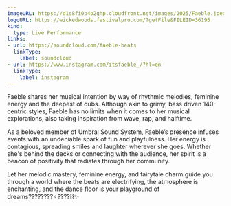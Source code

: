 ```yaml
---
imageURL: https://d1s8fi0p4o2ghp.cloudfront.net/images/2025/Faeble.jpeg
logoURL: https://wickedwoods.festivalpro.com/?getFile&FILEID=36195
kind:
  type: Live Performance
links:
- url: https://soundcloud.com/faeble-beats
  linkType:
    label: soundcloud
- url: https://www.instagram.com/itsfaeble_/?hl=en
  linkType:
    label: instagram
---
```

Faeble shares her musical intention by way of rhythmic melodies, feminine energy and the deepest of dubs. Although akin to grimy, bass driven 140-centric styles, Faeble has no limits when it comes to her musical explorations, also taking inspiration from wave, rap, and halftime.

As a beloved member of Umbral Sound System, Faeble’s presence infuses events with an undeniable spark of fun and playfulness. Her energy is contagious, spreading smiles and laughter wherever she goes. Whether she's behind the decks or connecting with the audience, her spirit is a beacon of positivity that radiates through her community.

Let her melodic mastery, feminine energy, and fairytale charm guide you through a world where the beats are electrifying, the atmosphere is enchanting, and the dance floor is your playground of dreams????????‍♀️????⛓✨